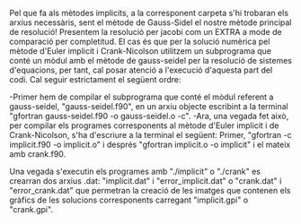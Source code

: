 Pel que fa als mètodes implicits, a la corresponent carpeta s'hi trobaran els arxius necessàris, sent el mètode de Gauss-Sidel el nostre mètode principal de resolució! Presentem la resolució per jacobi com un EXTRA a mode de comparació per completitud. El cas és que per la solució numèrica pel mètode d'Euler implicit i Crank-Nicolson utilitzem un subprograma que conté un mòdul amb el mètode de gauss-seidel per la resolució de sistemes d'equacions, per tant, cal posar atenció a l'execució d'aquesta part del codi. Cal seguir estrictament el següent ordre:

-Primer hem de compilar el subprograma que conté el mòdul referent a gauss-seidel, "gauss-seidel.f90", en un arxiu objecte escribint a la terminal "gfortran gauss-seidel.f90 -o gauss-seidel.o -c". -Ara, una vegada fet això, per compilar els programes corresponents al mètode d'Euler implicit i de Crank-Nicolson, s'ha d'escriure a la terminal el següent: Primer, "gfortran -c implicit.f90 -o implicit.o" i després "gfortran implicit.o -o implicit" i el mateix amb crank.f90.

Una vegada s'executin els programes amb "./implicit" o "./crank" es crearran dos arxius .dat: "implicit.dat" i "error_implicit.dat" o "crank.dat" i "error_crank.dat" que permetran la creació de les imatges que contenen els gràfics de les solucions corresponents carregant "implicit.gpi" o "crank.gpi".
